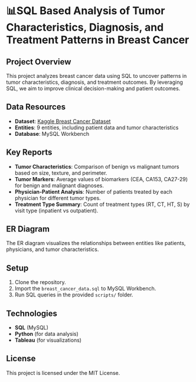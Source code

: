 # 📊SQL Based Analysis of Tumor Characteristics, Diagnosis, and Treatment Patterns in Breast Cancer

## Project Overview
This project analyzes breast cancer data using SQL to uncover patterns in tumor characteristics, diagnosis, and treatment outcomes. By leveraging SQL, we aim to improve clinical decision-making and patient outcomes.

## Data Resources
- **Dataset**: [Kaggle Breast Cancer Dataset](https://www.kaggle.com/datasets/yasserh/breast-cancer-dataset)
- **Entities**: 9 entities, including patient data and tumor characteristics
- **Database**: MySQL Workbench

## Key Reports
- **Tumor Characteristics**: Comparison of benign vs malignant tumors based on size, texture, and perimeter.
- **Tumor Markers**: Average values of biomarkers (CEA, CA153, CA27-29) for benign and malignant diagnoses.
- **Physician-Patient Analysis**: Number of patients treated by each physician for different tumor types.
- **Treatment Type Summary**: Count of treatment types (RT, CT, HT, S) by visit type (inpatient vs outpatient).
  
## ER Diagram
The ER diagram visualizes the relationships between entities like patients, physicians, and tumor characteristics.

## Setup
1. Clone the repository.
2. Import the `breast_cancer_data.sql` to MySQL Workbench.
3. Run SQL queries in the provided `scripts/` folder.

## Technologies
- **SQL** (MySQL)
- **Python** (for data analysis)
- **Tableau** (for visualizations)

## License
This project is licensed under the MIT License.

